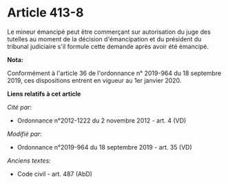 # Article 413-8

Le mineur émancipé peut être commerçant sur autorisation du juge des tutelles au moment de la décision d'émancipation et du
président du tribunal judiciaire s'il formule cette demande après avoir été émancipé.

**Nota:**

Conformément à l'article 36 de l'ordonnance n° 2019-964 du 18 septembre 2019, ces dispositions entrent en vigueur au 1er
janvier 2020.

**Liens relatifs à cet article**

_Cité par_:

  - Ordonnance n°2012-1222 du 2 novembre 2012 - art. 4 (VD)

_Modifié par_:

  - Ordonnance n°2019-964 du 18 septembre 2019 - art. 35 (VD)

_Anciens textes_:

  - Code civil - art. 487 (AbD)
